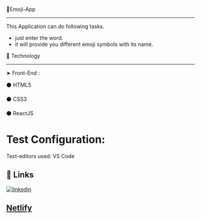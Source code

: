 🔰Emoji-App
________
This Application can do following tasks.
 - just enter the word.
 - it will provide you different emoji symbols with its name.

🔰 Technology
____
➤ Front-End :

⚫ HTML5

⚫ CSS3

⚫ ReactJS

# Test Configuration:

Text-editors used: VS Code

 ## 🔗 Links
[![linkedin](https://img.shields.io/badge/linkedin-0A66C2?style=for-the-badge&logo=linkedin&logoColor=white)](https://www.linkedin.com/in/yashi-khare-6a6a621a8)
## [Netlify](https://yashikhare-emoji-app.netlify.app)
